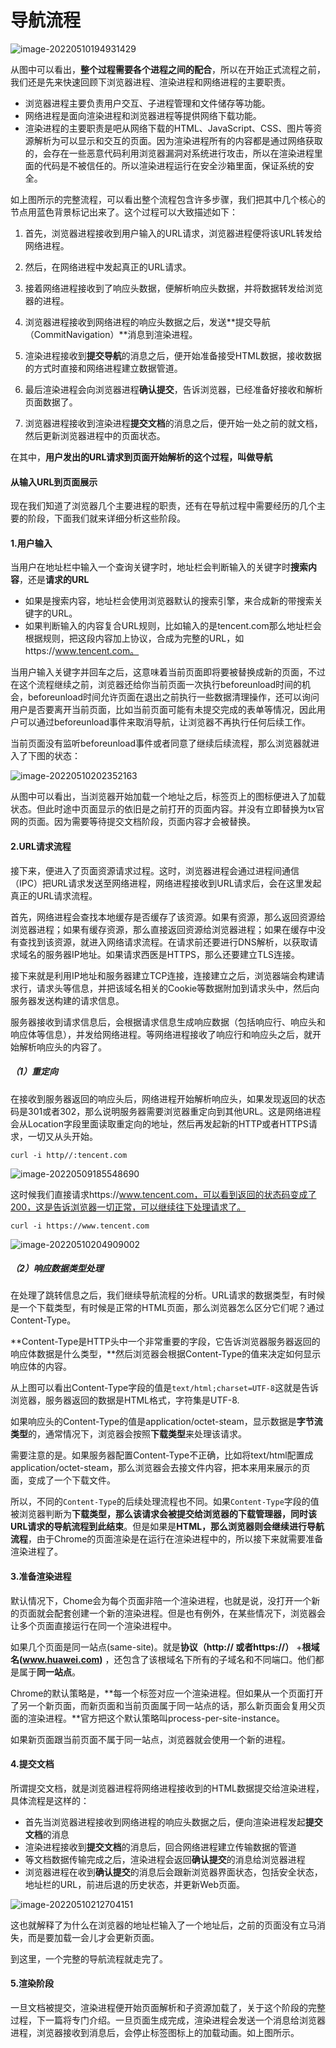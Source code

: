 # 导航流程

![image-20220510194931429](imgs/image-20220510194931429.png)

从图中可以看出，**整个过程需要各个进程之间的配合**，所以在开始正式流程之前，我们还是先来快速回顾下浏览器进程、渲染进程和网络进程的主要职责。

- 浏览器进程主要负责用户交互、子进程管理和文件储存等功能。
- 网络进程是面向渲染进程和浏览器进程等提供网络下载功能。
- 渲染进程的主要职责是吧从网络下载的HTML、JavaScript、CSS、图片等资源解析为可以显示和交互的页面。因为渲染进程所有的内容都是通过网络获取的，会存在一些恶意代码利用浏览器漏洞对系统进行攻击，所以在渲染进程里面的代码是不被信任的。所以渲染进程运行在安全沙箱里面，保证系统的安全。

如上图所示的完整流程，可以看出整个流程包含许多步骤，我们把其中几个核心的节点用蓝色背景标记出来了。这个过程可以大致描述如下：

1. 首先，浏览器进程接收到用户输入的URL请求，浏览器进程便将该URL转发给网络进程。

2. 然后，在网络进程中发起真正的URL请求。

3. 接着网络进程接收到了响应头数据，便解析响应头数据，并将数据转发给浏览器的进程。

4. 浏览器进程接收到网络进程的响应头数据之后，发送**提交导航（CommitNavigation）**消息到渲染进程。

5. 渲染进程接收到**提交导航**的消息之后，便开始准备接受HTML数据，接收数据的方式时直接和网络进程建立数据管道。

6. 最后渲染进程会向浏览器进程**确认提交**，告诉浏览器，已经准备好接收和解析页面数据了。

7. 浏览器进程接收到渲染进程**提交文档**的消息之后，便开始一处之前的就文档，然后更新浏览器进程中的页面状态。

   

在其中，**用户发出的URL请求到页面开始解析的这个过程，叫做导航**

#### 从输入URL到页面展示

现在我们知道了浏览器几个主要进程的职责，还有在导航过程中需要经历的几个主要的阶段，下面我们就来详细分析这些阶段。

#### 1.用户输入

当用户在地址栏中输入一个查询关键字时，地址栏会判断输入的关键字时**搜索内容**，还是**请求的URL**

- 如果是搜索内容，地址栏会使用浏览器默认的搜索引擎，来合成新的带搜索关键字的URL。
- 如果判断输入的内容复合URL规则，比如输入的是tencent.com那么地址栏会根据规则，把这段内容加上协议，合成为完整的URL，如https://www.tencent.com。

当用户输入关键字并回车之后，这意味着当前页面即将要被替换成新的页面，不过在这个流程继续之前，浏览器还给你当前页面一次执行beforeunload时间的机会，beforeunload时间允许页面在退出之前执行一些数据清理操作，还可以询问用户是否要离开当前页面，比如当前页面可能有未提交完成的表单等情况，因此用户可以通过beforeunload事件来取消导航，让浏览器不再执行任何后续工作。

当前页面没有监听beforeunload事件或者同意了继续后续流程，那么浏览器就进入了下图的状态：

![image-20220510202352163](C:/Users/DELL/AppData/Roaming/Typora/typora-user-images/image-20220510202352163.png)

从图中可以看出，当浏览器开始加载一个地址之后，标签页上的图标便进入了加载状态。但此时途中页面显示的依旧是之前打开的页面内容。并没有立即替换为tx官网的页面。因为需要等待提交文档阶段，页面内容才会被替换。

#### 2.URL请求流程

接下来，便进入了页面资源请求过程。这时，浏览器进程会通过进程间通信（IPC）把URL请求发送至网络进程，网络进程接收到URL请求后，会在这里发起真正的URL请求流程。

首先，网络进程会查找本地缓存是否缓存了该资源。如果有资源，那么返回资源给浏览器进程；如果有缓存资源，那么直接返回资源给浏览器进程；如果在缓存中没有查找到该资源，就进入网络请求流程。在请求前还要进行DNS解析，以获取请求域名的服务器IP地址。如果请求西医是HTTPS，那么还要建立TLS连接。

接下来就是利用IP地址和服务器建立TCP连接，连接建立之后，浏览器端会构建请求行，请求头等信息，并把该域名相关的Cookie等数据附加到请求头中，然后向服务器发送构建的请求信息。

服务器接收到请求信息后，会根据请求信息生成响应数据（包括响应行、响应头和响应体等信息），并发给网络进程。等网络进程接收了响应行和响应头之后，就开始解析响应头的内容了。

#####  （1）重定向

在接收到服务器返回的响应头后，网络进程开始解析响应头，如果发现返回的状态码是301或者302，那么说明服务器需要浏览器重定向到其他URL。这是网络进程会从Location字段里面读取重定向的地址，然后再发起新的HTTP或者HTTPS请求，一切又从头开始。

```
curl -i http//:tencent.com
```

![image-20220509185548690](imgs/image-20220509185548690.png)

这时候我们直接请求https://www.tencent.com，可以看到返回的状态码变成了200，这是告诉浏览器一切正常，可以继续往下处理请求了。

```
curl -i https://www.tencent.com
```

![image-20220510204909002](imgs/image-20220510204909002.png)

##### （2）响应数据类型处理

在处理了跳转信息之后，我们继续导航流程的分析。URL请求的数据类型，有时候是一个下载类型，有时候是正常的HTML页面，那么浏览器怎么区分它们呢？通过Content-Type。

**Content-Type是HTTP头中一个非常重要的字段，它告诉浏览器服务器返回的响应体数据是什么类型，**然后浏览器会根据Content-Type的值来决定如何显示响应体的内容。

从上图可以看出Content-Type字段的值是`text/html;charset=UTF-8`这就是告诉浏览器，服务器返回的数据是HTML格式，字符集是UTF-8.

如果响应头的Content-Type的值是application/octet-steam，显示数据是**字节流类型**的，通常情况下，浏览器会按照**下载类型**来处理该请求。

需要注意的是。如果服务器配置Content-Type不正确，比如将text/html配置成application/octet-steam，那么浏览器会去接文件内容，把本来用来展示的页面，变成了一个下载文件。

所以，不同的`Content-Type`的后续处理流程也不同。如果`Content-Type`字段的值被浏览器判断为**下载类型，那么该请求会被提交给浏览器的下载管理器，同时该URL请求的导航流程到此结束**。但是如果是**HTML，那么浏览器则会继续进行导航流程**，由于Chrome的页面渲染是在运行在渲染进程中的，所以接下来就需要准备渲染进程了。

#### 3.准备渲染进程

默认情况下，Chome会为每个页面非陪一个渲染进程，也就是说，没打开一个新的页面就会配套创建一个新的渲染进程。但是也有例外，在某些情况下，浏览器会让多个页面直接运行在同一个渲染进程中。

如果几个页面是同一站点(same-site)。就是**协议（http:// 或者https://）** +**根域名(www.huawei.com)** ，还包含了该根域名下所有的子域名和不同端口。他们都是属于**同一站点**。

Chrome的默认策略是，**每一个标签对应一个渲染进程。但如果从一个页面打开了另一个新页面，而新页面和当前页面属于同一站点的话，那么新页面会复用父页面的渲染进程。**官方把这个默认策略叫process-per-site-instance。



如果新页面跟当前页面不属于同一站点，浏览器就会使用一个新的进程。

#### 4.提交文档

所谓提交文档，就是浏览器进程将网络进程接收到的HTML数据提交给渲染进程，具体流程是这样的：

- 首先当浏览器进程接收到网络进程的响应头数据之后，便向渲染进程发起**提交文档**的消息
- 渲染进程接收到**提交文档**的消息后，回合网络进程建立传输数据的管道
- 等文档数据传输完成之后，渲染进程会返回**确认提交**的消息给浏览器进程
- 浏览器进程在收到**确认提交**的消息后会跟新浏览器界面状态，包括安全状态，地址栏的URL，前进后退的历史状态，并更新Web页面。

![image-20220510212704151](C:/Users/DELL/AppData/Roaming/Typora/typora-user-images/image-20220510212704151.png)

这也就解释了为什么在浏览器的地址栏输入了一个地址后，之前的页面没有立马消失，而是要加载一会儿才会更新页面。

到这里，一个完整的导航流程就走完了。

#### 5.渲染阶段

一旦文档被提交，渲染进程便开始页面解析和子资源加载了，关于这个阶段的完整过程，下一篇将专门介绍。一旦页面生成完成，渲染进程会发送一个消息给浏览器进程，浏览器接收到消息后，会停止标签图标上的加载动画。如上图所示。